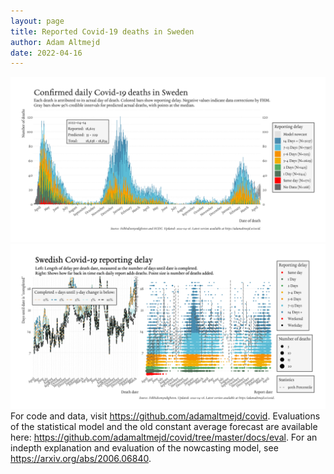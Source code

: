 ```yaml
---
layout: page
title: Reported Covid-19 deaths in Sweden
author: Adam Altmejd
date: 2022-04-16
---
```


![Graph of Swedish Covid-19 deaths with reporting delay.](deaths_lag_sweden_2022-04-16.png "Swedish Covid-19 deaths.")
![Graph of Swedish Covid-19 reporting delay in daily deaths.](lag_trend_sweden_2022-04-16.png "Trend in Swedish Covid-19 mortality reporting delay.")
For code and data, visit <https://github.com/adamaltmejd/covid>.
Evaluations of the statistical model and the old constant average forecast are available here: <https://github.com/adamaltmejd/covid/tree/master/docs/eval>.
For an indepth explanation and evaluation of the nowcasting model, see <https://arxiv.org/abs/2006.06840>.
